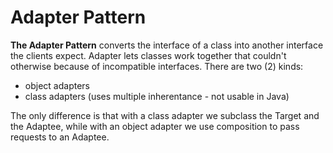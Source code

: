 # Adapter Pattern

**The Adapter Pattern** converts the interface of a class into another interface the clients expect. Adapter lets classes work together that couldn't otherwise because of incompatible interfaces.
There are two (2) kinds:

- object adapters
- class adapters (uses multiple inherentance - not usable in Java)

The only difference is that with a class adapter we subclass the Target and the Adaptee, while with an object adapter we use composition to pass requests to an Adaptee.
